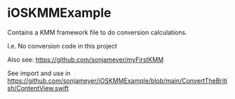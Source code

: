 # iOSKMMExample

Contains a KMM framework file to do conversion calculations.

I.e.  No conversion code in this project

Also see: https://github.com/sonjameyer/myFirstKMM

See import and use in https://github.com/sonjameyer/iOSKMMExample/blob/main/ConvertTheBritish/ContentView.swift
